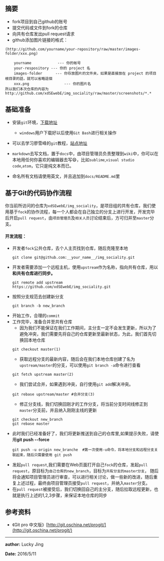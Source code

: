 ## 摘要
- fork项目到自己github的账号
- 提交代码或文件到fork的仓库
- 向共有仓库发出pull request请求
- github添加图片链接的格式：
```
(http://github.com/yourname/your-repository/raw/master/images-folder/xxx.png)

	yourname            --- 你的帐号
	your-respository --- 你的 project 名
	images-folder      --- 你存放图片的文件夹，如果是直接放在 project 的项目根目录的話，就可以省略這個
	xxx.png                --- 你的图片名
所以我们本次仓库的内容为http://github.com/xdSEwebE/img_sociality/raw/master/screenshots/*.*
```
## 基础准备

- 安装`git`环境，[下载地址](https://git-scm.com/download/)
    - `windows`用户下载好以后使用`Git Bash`进行相关操作
- 可以去学习廖雪峰的`git`教程，[站点地址](http://www.liaoxuefeng.com/wiki/0013739516305929606dd18361248578c67b8067c8c017b000/)
- `markdown`去写文档，置于`docs`中，由项目管理员负责整理到`wiki`中，你可以在本地用任何你喜欢的编辑器去写😄，比如`sublime`,`visual studio code`,`atom`，它只是纯文本而已。

- 命名所有文档请使用英文，并且追加到`docs/README.md`里

## 基于Git的代码协作流程

你当前所访问的仓库为`xdSEwebE/img_sociality`，是项目组的共有仓库，我们使用基于`fock`的协作流程，每一个人都会在自己独立的分支上进行开发，开发完毕后开启`pull request`，由`项目管理员`及`相关人员`讨论结束后，方可归并至`master`分支。

#### 开发流程：
- 开发者`fock`公共仓库，去个人主页找到仓库，随后克隆至本地
    ```
    git clone git@github.com:__your_name__/img_sociality.git
    ```
- 开发者需要添加一个远程主机，使用`upstream`作为名称，指向共有仓库，用以**和共有仓库进行同步。**
    ```
    git remote add upstream https://github.com/xdSEwebE/img_sociality.git
    ```
- 按照分支规范去创建新分支
    ```
    git branch -b new_branch
    ```
- 开始工作，合理的`commit`
- 工作完毕，准备合并至共有仓库
    - 因为我们不能保证在我们工作期间，主分支一定不会发生更新，所以为了避免冲突，我们需要先将自己的仓库更新至最新状态，为此，我们首先切换回本地仓库
    ```
    git checkout master(1)
    ```
    - 获取远程分支的最新内容，随后会在我们本地仓库创建了名为`upstream/master`的分支，可以使用`git branch -a`命令进行查看
    ```
    git fetch upstream master(2)
    ```
    - 我们尝试合并，如果遇到冲突，自行使用`git add`解决冲突。
    ```
    git rebase upstream/master #合并分支(3)
    ```
    - 修正分支线，我们切换回刚才的工作分支，将当前分支时间线修正到`master`分支前，并且纳入刚刚主线的更新
    ```
    git checkout new_branch
    git rebase master
    ```
- 此时我们已经准备好了，我们将更新推送到自己的仓库里,如果提示失败，请使用**git push --force**
	```
    git push -u origin new_branche  #第一次使用-u命令，将本地分支和远程分支关联起来，随后只需要使用 git push
    ```
- 发起`pull request`,我们需要在Web页面打开自己`fock`的仓库，发起`pull request`，原目标为`自己仓库的new_branch`，目标为`共有分支的master分支`，
随后将会通知项目管理员进行审查，可以进行相关讨论，做一些新的改进，随后重复上述过程，最终由项目管理员接受`pull request`，并纳入`master`分支。
- 在`pull request`被接受后，我们切换回自己的主分支，随后拉取远程更新，也就是执行上述的1,2,3步骤，来保证本地仓库的同步
## 参考资料

- 《Git pro 中文版》[http://git.oschina.net/progit/](http://git.oschina.net/progit/)

---

**author:** Lucky Jing
 
**Date:** 2016/5/11 
